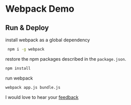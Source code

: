 # Webpack Demo

## Run & Deploy

install webpack as a global dependency
```bash
 npm i -g webpack
```

restore the npm packages described in the `package.json`.
```zsh 
npm install
```

run webpack
```zsh 
webpack app.js bundle.js
```

I would love to hear your [feedback](https://temilajumoke.com)